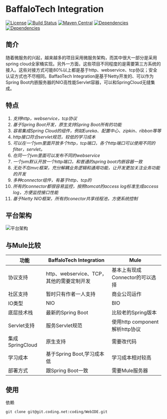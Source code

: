 # BaffaloTech Integration
[![License](https://img.shields.io/badge/license-Apache%202-blue)](https://github.com/chijinhuang/baffalotech/blob/master/LICENSE) [![Build Status](https://travis-ci.org/chijinhuang/baffalotech.svg?branch=master)](https://travis-ci.org/chijinhuang/baffalotech) [![Maven Central](https://maven-badges.herokuapp.com/maven-central/com.baffalotech/baffalotech-integration-http/badge.svg)](https://maven-badges.herokuapp.com/maven-central/com.baffalotech/baffalotech-integration-http)  [![Dependencies](https://img.shields.io/badge/Spring%20Boot-2.1.6.RELEASE-blue.svg)](https://spring.io/projects/spring-boot) [![Dependencies](https://img.shields.io/badge/Netty-4.1.37.Final-green.svg)](https://netty.io/)

## 简介
随着微服务的兴起，越来越多的项目采用微服务架构，而其中很大一部分是采用spring cloud全家桶实现。另外一方面，这些项目不同程度的是需要第三方系统的接入。这些对接方式可能80%以上都是基于http、webservice、tcp协议；安全认证方式也不尽相同。BaffaoTech Integration是基于Netty开发的、可以作为Spring Boot内嵌服务器的NIO高性能Servlet容器，可以和SpringCloud无缝集成。

## 特点
1. *支持http，webservice，tcp协议*
2. *基于Spring Boot开发，原生支持Spring Boot所有的功能*
3. *容易集成Spring Cloud的组件，例如Eureka、配置中心、zipkin、ribbon等等*
4. *http接口符合servlet规范，较低的学习成本*
5. *可以在一个jvm里面开放多个http，tcp端口，各个http端口可以使用不同的filter，servlet。*
6. *在同一个jvm里面可以发布不同的webservice*
7. *一个jvm默认开放一个http端口，和普通的spring boot内嵌容器一致*
8. *无处不在mvc框架，充分解耦业务逻辑和通用功能，让开发更加关注业务功能的开发*
9. *多种connector组件，有基于http、tcp的*
10. *所有的connector都很容易监控，按照tomcat的access log标准生成access log，方便监控接口性能*
11. *基于Netty NIO框架，所有的conector共享线程池，方便系统控制*

## 平台架构

![平台架构](https://github.com/chijinhuang/baffalotech/blob/master/platform.png)

## 与Mule比较
| 功能  | BaffaloTech Integration| Mule|
| ---------- | -----------| -----------|
| 协议支持   | http、webservice、TCP，其他的需要定制开发  | 基本上有现成Connector的可以选择  |
| 社区支持   | 暂时只有作者一人支持  | 商业公司运作  |
| IO类型   | NIO  | BIO  |
| 底层技术栈   | 最新的Spring Boot  | 比较老的Spring版本  |
| Servlet支持   | 服务Servlet规范  | 使用http component解析http协议  |
| 集成SpringCloud   | 原生支持  | 需要改代码  |
| 学习成本   | 基于Spring Boot,学习成本低  | 学习成本相对较高  |
| 部署方式  | 跟Spring Boot一致  | 需要Mule服务器  |

## 使用

依赖
```
git clone git@git.coding.net:coding/WebIDE.git
```
